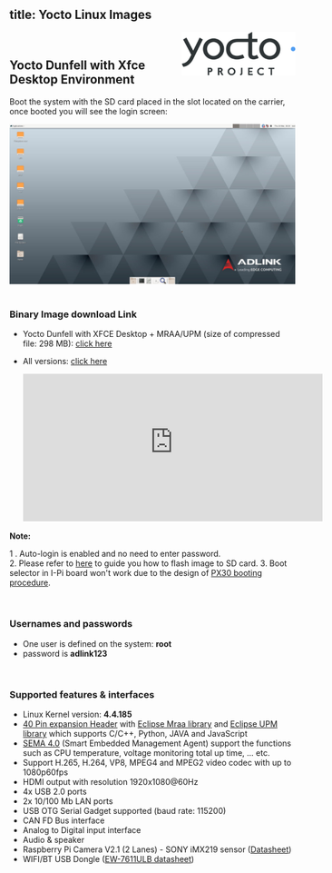 title: Yocto Linux Images
---

<img align="right" src="YoctoImages.assets/yocto_project_eebe407216.png"  />

<br>
<div class = "bullets">


## Yocto Dunfell with Xfce Desktop Environment

Boot the system with the SD card placed in the slot located on the carrier, once booted you will see the login screen:
<center>
<img src="YoctoImages.assets/image-20210318171609056.png" alt="image-20210318171609056" style="zoom: 50%;" />
</center>
<br>

### Binary Image download Link
* Yocto Dunfell with XFCE Desktop + MRAA/UPM (size of compressed file: 298 MB): [click here](https://hq0epm0west0us0storage.blob.core.windows.net/public/SMARC/LEC-PX30/Images/Yocto/LEC-PX30-IPi-SMARC_Yocto-Zeus-v2.4_SD_20200909.zip)

* All versions: <a data-toggle="collapse" data-target="#demo" href="#">click here</a>
  
    <div id="demo" class="iframe-container collapse" style="z-index: 100; background-color: white;"><iframe class="download-area" src="https://hq0epm0west0us0storage.z22.web.core.windows.net/?prefix=public/SMARC/LEC-PX30/Images/Yocto/&amp;pageLevel=0" scrolling="no">
      	</iframe></div>
    <style>
    .iframe-container {
        width: 110%;
    }
    .download-area {
    	width:100%;
    	min-height: 260px;
    	height: 260px;
        border: none;
    }
    </style>

**Note:**

  1 .  Auto-login is enabled and no need to enter password.     
  2. Please refer to [here](HowToFlashImage.html#Flash-a-Yocto-or-Android-Image) to guide you how to flash image to SD card.
  3. Boot selector in I-Pi board won't work due to the design of [PX30 booting procedure](PX30BootFlow.html).

<br/>

### Usernames and passwords

* One user is defined on the system: **root**
* password is **adlink123**

<br/>

### Supported features & interfaces 

* Linux Kernel version: **4.4.185**
* [40 Pin expansion Header](UserInterfaces.html) with [Eclipse Mraa library](https://github.com/eclipse/mraa) and [Eclipse UPM library](https://github.com/eclipse/upm) which supports C/C++, Python, JAVA and JavaScript 
* [SEMA 4.0](https://adlink-epm.github.io/sema-doc/#/) (Smart Embedded Management Agent) support the functions such as CPU temperature, voltage monitoring  total up time, ... etc.
* Support H.265, H.264, VP8, MPEG4 and MPEG2 video codec with up to 1080p60fps
* HDMI output with resolution 1920x1080@60Hz
* 4x USB 2.0 ports
* 2x 10/100 Mb LAN ports
* USB OTG Serial Gadget supported (baud rate: 115200)
* CAN FD Bus interface
* Analog to Digital input interface
* Audio & speaker
* Raspberry Pi Camera V2.1 (2 Lanes) - SONY iMX219 sensor ([Datasheet](https://www.raspberrypi.org/documentation/hardware/camera/))
* WIFI/BT USB Dongle ([EW-7611ULB datasheet](https://www.edimax.com/edimax/mw/cufiles/files/download/datasheet/EW-7611ULB_datasheet_English.pdf))



<br>

</div>

<style>
.bullets ul li {
    list-style-type: disc;
 }
 .bullets ol li {
    list-style-type: decimal;
 }
</style>

